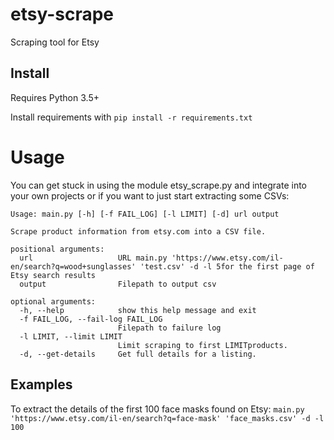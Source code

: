 # etsy-scrape
Scraping tool for Etsy

## Install
Requires Python 3.5+

Install requirements with ```pip install -r requirements.txt```

# Usage
You can get stuck in using the module etsy_scrape.py and integrate into your own projects or if you want to just start extracting some CSVs:

```
Usage: main.py [-h] [-f FAIL_LOG] [-l LIMIT] [-d] url output

Scrape product information from etsy.com into a CSV file.

positional arguments:
  url                   URL main.py 'https://www.etsy.com/il-en/search?q=wood+sunglasses' 'test.csv' -d -l 5for the first page of Etsy search results
  output                Filepath to output csv

optional arguments:
  -h, --help            show this help message and exit
  -f FAIL_LOG, --fail-log FAIL_LOG
                        Filepath to failure log
  -l LIMIT, --limit LIMIT
                        Limit scraping to first LIMITproducts.
  -d, --get-details     Get full details for a listing.
  ```
## Examples
To extract the details of the first 100 face masks found on Etsy:
```main.py 'https://www.etsy.com/il-en/search?q=face-mask' 'face_masks.csv' -d -l 100```
